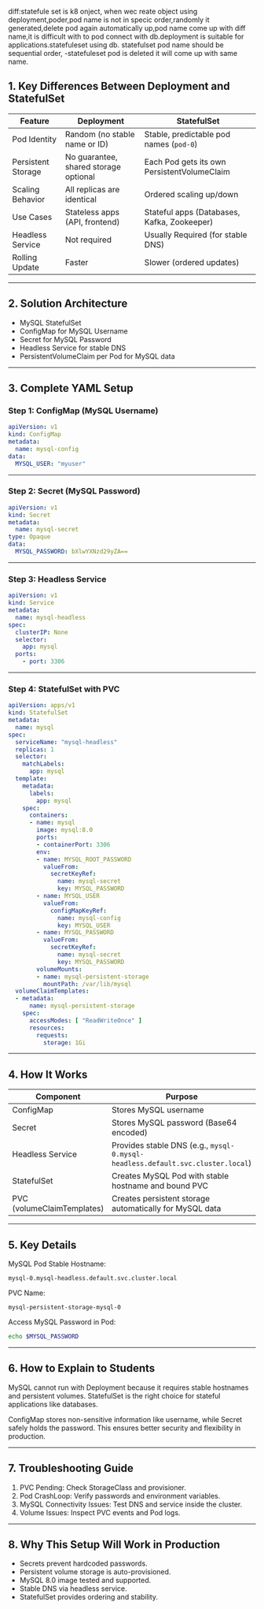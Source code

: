 
diff:statefule set is k8 onject,
when wec reate object using deployment,poder,pod name is not in specic order,randomly it generated,delete pod again automatically up,pod name come up with diff name,it is difficult with to pod connect with db.deployment is suitable for applications.statefuleset using db.
statefulset pod name should be sequential order,
-statefuleset pod is deleted it will come up with same name.

## 1. Key Differences Between Deployment and StatefulSet

| Feature            | Deployment                            | StatefulSet                                 |
| ------------------ | ------------------------------------- | ------------------------------------------- |
| Pod Identity       | Random (no stable name or ID)         | Stable, predictable pod names (`pod-0`)     |
| Persistent Storage | No guarantee, shared storage optional | Each Pod gets its own PersistentVolumeClaim |
| Scaling Behavior   | All replicas are identical            | Ordered scaling up/down                     |
| Use Cases          | Stateless apps (API, frontend)        | Stateful apps (Databases, Kafka, Zookeeper) |
| Headless Service   | Not required                          | Usually Required (for stable DNS)           |
| Rolling Update     | Faster                                | Slower (ordered updates)                    |

---

## 2. Solution Architecture

* MySQL StatefulSet
* ConfigMap for MySQL Username
* Secret for MySQL Password
* Headless Service for stable DNS
* PersistentVolumeClaim per Pod for MySQL data

---

## 3. Complete YAML Setup

### Step 1: ConfigMap (MySQL Username)

```yaml
apiVersion: v1
kind: ConfigMap
metadata:
  name: mysql-config
data:
  MYSQL_USER: "myuser"
```

---

### Step 2: Secret (MySQL Password)

```yaml
apiVersion: v1
kind: Secret
metadata:
  name: mysql-secret
type: Opaque
data:
  MYSQL_PASSWORD: bXlwYXNzd29yZA==
```

---

### Step 3: Headless Service

```yaml
apiVersion: v1
kind: Service
metadata:
  name: mysql-headless
spec:
  clusterIP: None
  selector:
    app: mysql
  ports:
    - port: 3306
```

---

### Step 4: StatefulSet with PVC

```yaml
apiVersion: apps/v1
kind: StatefulSet
metadata:
  name: mysql
spec:
  serviceName: "mysql-headless"
  replicas: 1
  selector:
    matchLabels:
      app: mysql
  template:
    metadata:
      labels:
        app: mysql
    spec:
      containers:
      - name: mysql
        image: mysql:8.0
        ports:
        - containerPort: 3306
        env:
        - name: MYSQL_ROOT_PASSWORD
          valueFrom:
            secretKeyRef:
              name: mysql-secret
              key: MYSQL_PASSWORD
        - name: MYSQL_USER
          valueFrom:
            configMapKeyRef:
              name: mysql-config
              key: MYSQL_USER
        - name: MYSQL_PASSWORD
          valueFrom:
            secretKeyRef:
              name: mysql-secret
              key: MYSQL_PASSWORD
        volumeMounts:
        - name: mysql-persistent-storage
          mountPath: /var/lib/mysql
  volumeClaimTemplates:
  - metadata:
      name: mysql-persistent-storage
    spec:
      accessModes: [ "ReadWriteOnce" ]
      resources:
        requests:
          storage: 1Gi
```

---

## 4. How It Works

| Component                  | Purpose                                                                        |
| -------------------------- | ------------------------------------------------------------------------------ |
| ConfigMap                  | Stores MySQL username                                                          |
| Secret                     | Stores MySQL password (Base64 encoded)                                         |
| Headless Service           | Provides stable DNS (e.g., `mysql-0.mysql-headless.default.svc.cluster.local`) |
| StatefulSet                | Creates MySQL Pod with stable hostname and bound PVC                           |
| PVC (volumeClaimTemplates) | Creates persistent storage automatically for MySQL data                        |

---

## 5. Key Details

MySQL Pod Stable Hostname:

```
mysql-0.mysql-headless.default.svc.cluster.local
```

PVC Name:

```
mysql-persistent-storage-mysql-0
```

Access MySQL Password in Pod:

```bash
echo $MYSQL_PASSWORD
```

---

## 6. How to Explain to Students

MySQL cannot run with Deployment because it requires stable hostnames and persistent volumes.
StatefulSet is the right choice for stateful applications like databases.

ConfigMap stores non-sensitive information like username, while Secret safely holds the password.
This ensures better security and flexibility in production.

---

## 7. Troubleshooting Guide

1. PVC Pending: Check StorageClass and provisioner.
2. Pod CrashLoop: Verify passwords and environment variables.
3. MySQL Connectivity Issues: Test DNS and service inside the cluster.
4. Volume Issues: Inspect PVC events and Pod logs.

---

## 8. Why This Setup Will Work in Production

* Secrets prevent hardcoded passwords.
* Persistent volume storage is auto-provisioned.
* MySQL 8.0 image tested and supported.
* Stable DNS via headless service.
* StatefulSet provides ordering and stability.


